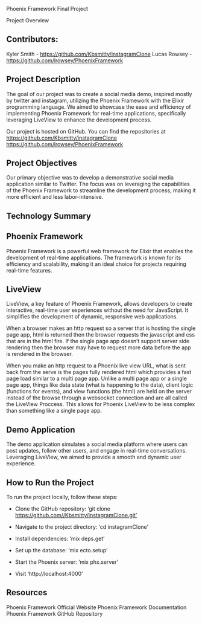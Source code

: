 Phoenix Framework Final Project

Project Overview
## Contributors: 
Kyler Smith - https://github.com/Kbsmitty/instagramClone 
Lucas Rowsey - https://github.com/lrowsey/PhoenixFramework

## Project Description

The goal of our project was to create a social media demo, inspired mostly by twitter and instagram, utilizing the Phoenix Framework with the Elixir programming language. We aimed to showcase the ease and efficiency of implementing Phoenix Framework for real-time applications, specifically leveraging LiveView to enhance the development process. 


Our project is hosted on GitHub. You can find the repositories at 
https://github.com/Kbsmitty/instagramClone 
https://github.com/lrowsey/PhoenixFramework

## Project Objectives 

Our primary objective was to develop a demonstrative social media application similar to Twitter. The focus was on leveraging the capabilities of the Phoenix Framework to streamline the development process, making it more efficient and less labor-intensive. 

## Technology Summary

## Phoenix Framework

Phoenix Framework is a powerful web framework for Elixir that enables the development of real-time applications. The framework is known for its efficiency and scalability, making it an ideal choice for projects requiring real-time features. 

## LiveView

LiveView, a key feature of Phoenix Framework, allows developers to create interactive, real-time user experiences without the need for JavaScript. It simplifies the development of dynamic, responsive web applications. 

When a browser makes an http request so a server that is hosting the single page app, html is returned then the browser requests the javascript and css that are in the html fire. If the single page app doesn’t support server side rendering then the browser may have to request more data before the app is rendered in the browser. 

When you make an http request to a Phoenix live view URL, what is sent back from the serve is the pages fully rendered html which provides a fast page load similar to a multi page app. Unlike a multi page app or a single page app, things like data state (what is happening to the data), client logic (functions for events), and view functions (the html) are held on the server instead of the browse through a websocket connection and are all called the LiveView Proccess. This allows for Phoenix LiveView to be less complex than something like a single page app. 

## Demo Application

The demo application simulates a social media platform where users can post updates, follow other users, and engage in real-time conversations. Leveraging LiveView, we aimed to provide a smooth and dynamic user experience. 

## How to Run the Project

To run the project locally, follow these steps: 
* Clone the GitHub repository: ‘git clone https://github.com//Kbsmitty/instagramClone.git’
* Navigate to the project directory: ‘cd instagramClone’
* Install dependencies: ‘mix deps.get’
* Set up the database: ‘mix ecto.setup’
* Start the Phoenix server: ‘mix phx.server’

*	Visit ‘http://localhost:4000’

## Resources
Phoenix Framework Official Website
Phoenix Framework Documentation
Phoenix Framework GitHub Repository

